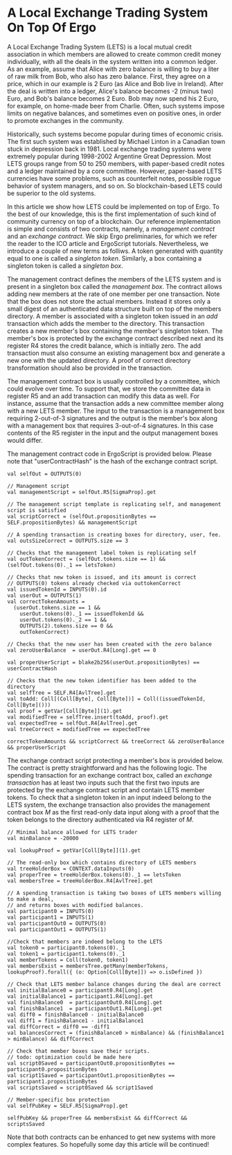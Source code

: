 A Local Exchange Trading System On Top Of Ergo
==============================================

 A Local Exchange Trading System (LETS) is a local mutual credit association in which members are allowed to create common credit money individually, with all the deals in the system written into a common ledger. As an example, assume that Alice with zero balance is willing to buy a liter of raw milk from Bob, who also has zero balance. First, they agree on a price, which in our example is 2 Euro (as Alice and Bob live in Ireland). After the deal is written into a ledger, Alice's balance becomes -2 (minus two) Euro, and Bob's balance becomes 2 Euro. Bob may now spend his 2 Euro, for example, on home-made beer from Charlie. Often, such systems impose limits on negative balances, and sometimes even on positive ones, in order to promote exchanges in the community.
 
 Historically, such systems become popular during times of economic crisis.  The first such system was established by Michael Linton in a Canadian town stuck in depression back in 1981. Local exchange trading systems were extremely popular during 1998-2002 Argentine Great Depression. Most LETS groups range from 50 to 250 members, with paper-based credit notes and a ledger maintained by a core committee. However, paper-based LETS currencies have some problems, such as counterfeit notes, possible rogue behavior of system managers, and so on. So blockchain-based LETS could be superior to the old systems.
 
 In this article we show how LETS could be implemented on top of Ergo. To the best of our knowledge, this is the first implementation of such kind of community currency on top of a blockchain. Our reference implementation is simple and consists of two contracts, namely, a *management contract* and an *exchange contract*. We skip Ergo preliminaries, for which we refer the reader to the ICO article and ErgoScript tutorials. Nevertheless, we introduce a couple of new terms as folliws. A token generated with quantity equal to one is called a *singleton token*. Similarly, a box containing a singleton token is called a *singleton box*.
 
 The management contract defines the members of the LETS system and is present in a singleton box called the *management box*. The contract allows adding new members at the rate of one member per one transaction. Note that the box does not store the actual members. Instead it stores only a small digest of an authenticated data structure built on top of the members directory. A member is associated with a singleton token issued in an *add* transaction which adds the member to the directory. This transaction creates a new member's box containing the member's singleton token. The member's box is protected by the exchange contract described next and its register R4 stores the credit balance, which is initially zero. The add transaction must also consume an existing management box and generate a new one with the updated directory. A proof of correct directory transformation should also be provided in the transaction. 
 
 The management contract box is usually controlled by a committee, which could evolve over time. To support that, we store the committee data in register R5 and an add transaction can modify this data as well. For instance, assume that the transaction adds a new committee member along with a new LETS member. The input to the transaction is a management box requiring 2-out-of-3 signatures and the output is the member's box along with a management box that requires 3-out-of-4 signatures. In this case contents of the R5 register in the input and the output management boxes would differ.
 
 The management contract code in ErgoScript is provided below. Please note that  "userContractHash" is the hash of the exchange contract script. 
 
    val selfOut = OUTPUTS(0)
 
    // Management script
    val managementScript = selfOut.R5[SigmaProp].get
 
    // The management script template is replicating self, and management script is satisfied
    val scriptCorrect = (selfOut.propositionBytes == SELF.propositionBytes) && managementScript
 
    // A spending transaction is creating boxes for directory, user, fee.
    val outsSizeCorrect = OUTPUTS.size == 3
 
    // Checks that the management label token is replicating self
    val outTokenCorrect = (selfOut.tokens.size == 1) && (selfOut.tokens(0)._1 == letsToken)
 
    // Checks that new token is issued, and its amount is correct
    // OUTPUTS(0) tokens already checked via outtokenCorrect
    val issuedTokenId = INPUTS(0).id
    val userOut = OUTPUTS(1)
    val correctTokenAmounts =
      (userOut.tokens.size == 1 &&
        userOut.tokens(0)._1 == issuedTokenId &&
        userOut.tokens(0)._2 == 1 &&
        OUTPUTS(2).tokens.size == 0 &&
        outTokenCorrect)
 
    // Checks that the new user has been created with the zero balance
    val zeroUserBalance  = userOut.R4[Long].get == 0
 
    val properUserScript = blake2b256(userOut.propositionBytes) == userContractHash
 
    // Checks that the new token identifier has been added to the directory
    val selfTree = SELF.R4[AvlTree].get
    val toAdd: Coll[(Coll[Byte], Coll[Byte])] = Coll((issuedTokenId, Coll[Byte]()))
    val proof = getVar[Coll[Byte]](1).get
    val modifiedTree = selfTree.insert(toAdd, proof).get
    val expectedTree = selfOut.R4[AvlTree].get
    val treeCorrect = modifiedTree == expectedTree
 
    correctTokenAmounts && scriptCorrect && treeCorrect && zeroUserBalance && properUserScript       
 
 
 The exchange contract script protecting a member's box is provided below. The contract is pretty straightforward and has the following logic. The spending transaction for an exchange contract box, called an *exchange transaction* has at least two inputs such that the first two inputs are protected by the exchange contract script and contain LETS member tokens. To check that a singleton token in an input indeed belong to the LETS system, the exchange transaction also provides the management contract box _M_ as the first read-only data input along with a proof that the token belongs to the directory authenticated via R4 register of _M_. 
 
    // Minimal balance allowed for LETS trader
    val minBalance = -20000
 
    val lookupProof = getVar[Coll[Byte]](1).get
 
    // The read-only box which contains directory of LETS members
    val treeHolderBox = CONTEXT.dataInputs(0)
    val properTree = treeHolderBox.tokens(0)._1 == letsToken
    val membersTree = treeHolderBox.R4[AvlTree].get
 
    // A spending transaction is taking two boxes of LETS members willing to make a deal,
    // and returns boxes with modified balances.
    val participant0 = INPUTS(0)
    val participant1 = INPUTS(1)
    val participantOut0 = OUTPUTS(0)
    val participantOut1 = OUTPUTS(1)
 
    //Check that members are indeed belong to the LETS
    val token0 = participant0.tokens(0)._1
    val token1 = participant1.tokens(0)._1
    val memberTokens = Coll(token0, token1)
    val membersExist = membersTree.getMany(memberTokens, lookupProof).forall({ (o: Option[Coll[Byte]]) => o.isDefined })
 
    // Check that LETS member balance changes during the deal are correct
    val initialBalance0 = participant0.R4[Long].get
    val initialBalance1 = participant1.R4[Long].get
    val finishBalance0  = participantOut0.R4[Long].get
    val finishBalance1  = participantOut1.R4[Long].get
    val diff0 = finishBalance0 - initialBalance0
    val diff1 = finishBalance1 - initialBalance1
    val diffCorrect = diff0 == -diff1
    val balancesCorrect = (finishBalance0 > minBalance) && (finishBalance1 > minBalance) && diffCorrect
 
    // Check that member boxes save their scripts.
    // todo: optimization could be made here
    val script0Saved = participantOut0.propositionBytes == participant0.propositionBytes
    val script1Saved = participantOut1.propositionBytes == participant1.propositionBytes
    val scriptsSaved = script0Saved && script1Saved
 
    // Member-specific box protection
    val selfPubKey = SELF.R5[SigmaProp].get
 
    selfPubKey && properTree && membersExist && diffCorrect && scriptsSaved
    
 Note that both contracts can be enhanced to get new systems with more complex features. So hopefully some day this article will be continued!
